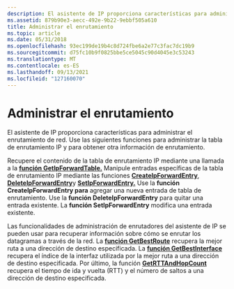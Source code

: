 ```yaml
---
description: El asistente de IP proporciona características para administrar el enrutamiento de red. Use las siguientes funciones para administrar la tabla de enrutamiento IP y para obtener otra información de enrutamiento.
ms.assetid: 879b90e3-aecc-492e-9b22-9ebbf505a610
title: Administrar el enrutamiento
ms.topic: article
ms.date: 05/31/2018
ms.openlocfilehash: 93ec199de19b4c8d724fbe6a2e77c3fac7dc19b9
ms.sourcegitcommit: d75fc10b9f0825bbe5ce5045c90d4045e3c53243
ms.translationtype: MT
ms.contentlocale: es-ES
ms.lasthandoff: 09/13/2021
ms.locfileid: "127160070"
---
```

# <a name="managing-routing"></a>Administrar el enrutamiento

El asistente de IP proporciona características para administrar el enrutamiento de red. Use las siguientes funciones para administrar la tabla de enrutamiento IP y para obtener otra información de enrutamiento.

Recupere el contenido de la tabla de enrutamiento IP mediante una llamada a la [**función GetIpForwardTable.**](/windows/desktop/api/Iphlpapi/nf-iphlpapi-getipforwardtable) Manipule entradas específicas de la tabla de enrutamiento IP mediante las funciones [**CreateIpForwardEntry**](/windows/desktop/api/Iphlpapi/nf-iphlpapi-createipforwardentry), [**DeleteIpForwardEntry**](/windows/desktop/api/Iphlpapi/nf-iphlpapi-deleteipforwardentry)y [**SetIpForwardEntry.**](/windows/desktop/api/Iphlpapi/nf-iphlpapi-setipforwardentry) Use la **función CreateIpForwardEntry para** agregar una nueva entrada de tabla de enrutamiento. Use la **función DeleteIpForwardEntry** para quitar una entrada existente. La **función SetIpForwardEntry** modifica una entrada existente.

Las funcionalidades de administración de enrutadores del asistente de IP se pueden usar para recuperar información sobre cómo se enrutar los datagramas a través de la red. La [**función GetBestRoute**](/windows/desktop/api/Iphlpapi/nf-iphlpapi-getbestroute) recupera la mejor ruta a una dirección de destino especificada. La [**función GetBestInterface**](/windows/desktop/api/Iphlpapi/nf-iphlpapi-getbestinterface) recupera el índice de la interfaz utilizada por la mejor ruta a una dirección de destino especificada. Por último, la función [**GetRTTAndHopCount**](/windows/desktop/api/Iphlpapi/nf-iphlpapi-getrttandhopcount) recupera el tiempo de ida y vuelta (RTT) y el número de saltos a una dirección de destino especificada.

 

 



